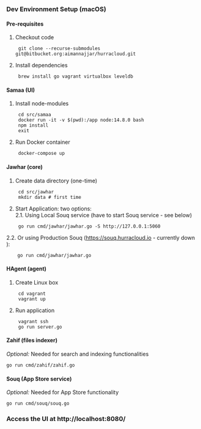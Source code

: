 ### Dev Environment Setup (macOS)

#### Pre-requisites

1. Checkout code

        git clone --recurse-submodules git@bitbucket.org:aimannajjar/hurracloud.git


2. Install dependencies

        brew install go vagrant virtualbox leveldb


#### Samaa (UI)

1. Install node-modules

        cd src/samaa
        docker run -it -v $(pwd):/app node:14.8.0 bash
        npm install
        exit

2. Run Docker container

        docker-compose up


#### Jawhar (core)
1. Create data directory (one-time)

        cd src/jawhar
        mkdir data # first time

2. Start Application: two options:  
2.1. Using Local Souq service (have to start Souq service - see below)

        go run cmd/jawhar/jawhar.go -S http://127.0.0.1:5060

2.2. Or using Production Souq (https://souq.hurracloud.io - currently down ):

        go run cmd/jawhar/jawhar.go 


#### HAgent (agent)
1. Create Linux box

        cd vagrant
        vagrant up

2. Run application

        vagrant ssh
        go run server.go


#### Zahif (files indexer)
*Optional:* Needed for search and indexing functionalities
```
go run cmd/zahif/zahif.go
```

#### Souq (App Store service)
*Optional:* Needed for App Store functionality
```
go run cmd/souq/souq.go
```

### Access the UI at http://localhost:8080/